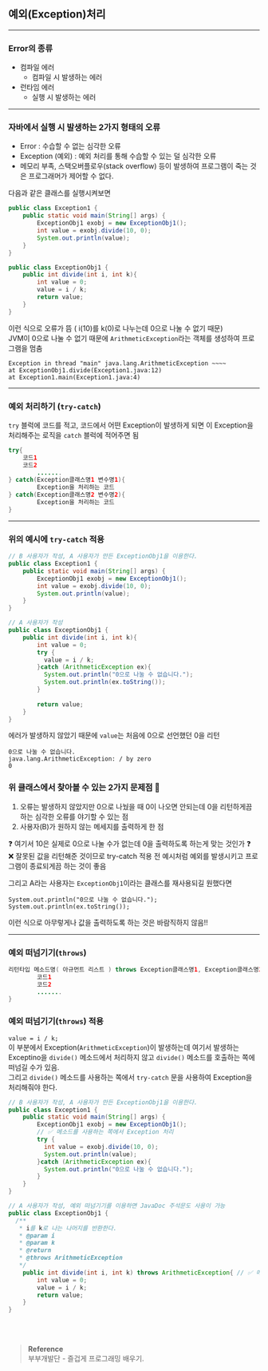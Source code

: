 ## 예외(Exception)처리

---
### Error의 종류
* 컴파일 에러 
  * 컴파일 시 발생하는 에러
* 런타임 에러
  * 실행 시 발생하는 에러 

---

### 자바에서 실행 시 발생하는 2가지 형태의 오류
* Error : 수습할 수 없는 심각한 오류
* Exception (예외) : 예외 처리를 통해 수습할 수 있는 덜 심각한 오류
* 메모리 부족, 스택오버플로우(stack overflow) 등이 발생하여 프로그램이 죽는 것은 프로그래머가 제어할 수 없다.

다음과 같은 클래스를 실행시켜보면
```java
public class Exception1 {
    public static void main(String[] args) {
        ExceptionObj1 exobj = new ExceptionObj1();
        int value = exobj.divide(10, 0);
        System.out.println(value);
    }
}
```
```java
public class ExceptionObj1 {
    public int divide(int i, int k){
        int value = 0;
        value = i / k;
        return value;
    }
}
```
이런 식으로 오류가 뜸 ( i(10)를 k(0)로 나누는데 0으로 나눌 수 없기 때문)</br>
JVM이 0으로 나눌 수 없기 때문에 `ArithmeticException`라는 객체를 생성하여 프로그램을 멈춤
```text
Exception in thread "main" java.lang.ArithmeticException ~~~~
at ExceptionObj1.divide(Exception1.java:12)
at Exception1.main(Exception1.java:4)
```

---

### 예외 처리하기 (`try-catch`)
`try` 블럭에 코드를 적고, 코드에서 어떤 Exception이 발생하게 되면 이 Exception을 처리해주는 로직을 `catch` 블럭에 적어주면 됨
```java
try{
    코드1
    코드2
        .......    
} catch(Exception클래스명1 변수명1){
        Exception을 처리하는 코드
} catch(Exception클래스명2 변수명2){
        Exception을 처리하는 코드
}
```

---

### 위의 예시에 `try-catch` 적용
```java
// B 사용자가 작성, A 사용자가 만든 ExceptionObj1을 이용한다.
public class Exception1 {
    public static void main(String[] args) {
        ExceptionObj1 exobj = new ExceptionObj1();
        int value = exobj.divide(10, 0);
        System.out.println(value);
    }
}
```
```java
// A 사용자가 작성
public class ExceptionObj1 {
    public int divide(int i, int k){
        int value = 0;
        try {
          value = i / k;    
        }catch (ArithmeticException ex){
          System.out.println("0으로 나눌 수 없습니다.");
          System.out.println(ex.toString());
        }
        
        return value;
    }
}
```
에러가 발생하지 않았기 때문에 `value`는 처음에 0으로 선언했던 0을 리턴
```text
0으로 나눌 수 없습니다.
java.lang.ArithmeticException: / by zero
0
```

### 위 클래스에서 찾아볼 수 있는 2가지 문제점 🤔
1. 오류는 발생하지 않았지만 0으로 나눴을 때 0이 나오면 안되는데 0을 리턴하게끔 하는 심각한 오류를 야기할 수 있는 점
2. 사용자(B)가 원하지 않는 메세지를 출력하게 한 점

❓ 여기서 10은 실제로 0으로 나눌 수가 없는데 0을 출력하도록 하는게 맞는 것인가 ❓</br>
❌ 잘못된 값을 리턴해준 것이므로 try-catch 적용 전 예시처럼 예외를 발생시키고 프로그램이 종료되게끔 하는 것이 좋음</br>

그리고 A라는 사용자는 `ExceptionObj1`이라는 클래스를 재사용되길 원했다면
```text
System.out.println("0으로 나눌 수 없습니다.");
System.out.println(ex.toString());
```
이런 식으로 아무렇게나 값을 출력하도록 하는 것은 바람직하지 않음!!

---

### 예외 떠넘기기(`throws`)
```java
리턴타입 메소드명( 아규먼트 리스트 ) throws Exception클래스명1, Exception클래스명2 ....{
        코드1 
        코드2
        .......
}
```

### 예외 떠넘기기(`throws`) 적용
`value = i / k;` </br>
이 부분에서 Exception(`ArithmeticException`)이 발생하는데 여기서 발생하는 Exceptino을 `divide()` 메소드에서 처리하지 않고 `divide()` 메소드를 호출하는 쪽에 떠넘길 수가 있음.</br>
그리고 `divide()` 메소드를 사용하는 쪽에서 `try-catch` 문을 사용하여 Exception을 처리해줘야 한다.
```java
// B 사용자가 작성, A 사용자가 만든 ExceptionObj1을 이용한다.
public class Exception1 {
    public static void main(String[] args) {
        ExceptionObj1 exobj = new ExceptionObj1();
        // ✅ 메소드를 사용하는 쪽에서 Exception 처리
        try {
          int value = exobj.divide(10, 0);
          System.out.println(value);
        }catch (ArithmeticException ex){
          System.out.println("0으로 나눌 수 없습니다.");
        }
    }
}
```
```java
// A 사용자가 작성, 예외 떠넘기기를 이용하면 JavaDoc 주석문도 사용이 가능
public class ExceptionObj1 {
  /**
   * i를 k로 나는 나머지를 반환한다.
   * @param i
   * @param k
   * @return
   * @throws ArithmeticException
   */
    public int divide(int i, int k) throws ArithmeticException{ // ✅ 메소드를 호출하는 쪽에 throws
        int value = 0;
        value = i / k;
        return value;
    }
}
```
<br/><br/>

>**Reference**
><br/>부부개발단 - 즐겁게 프로그래밍 배우기.